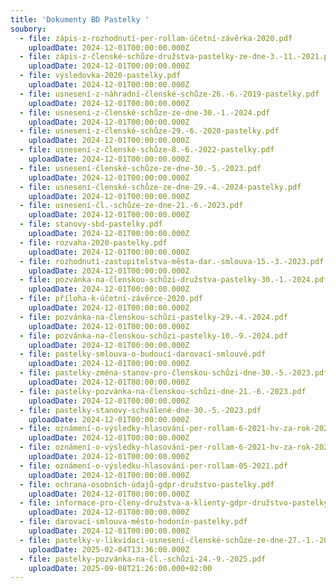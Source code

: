 ```yaml
---
title: 'Dokumenty BD Pastelky '
soubory:
  - file: zápis-z-rozhodnutí-per-rollam-účetní-závěrka-2020.pdf
    uploadDate: 2024-12-01T00:00:00.000Z
  - file: zápis-z-členské-schůze-družstva-pastelky-ze-dne-3.-11.-2021.pdf
    uploadDate: 2024-12-01T00:00:00.000Z
  - file: výsledovka-2020-pastelky.pdf
    uploadDate: 2024-12-01T00:00:00.000Z
  - file: usnesení-z-náhradní-členské-schůze-26.-6.-2019-pastelky.pdf
    uploadDate: 2024-12-01T00:00:00.000Z
  - file: usnesení-z-členské-schůze-ze-dne-30.-1.-2024.pdf
    uploadDate: 2024-12-01T00:00:00.000Z
  - file: usnesení-z-členské-schůze-29.-6.-2020-pastelky.pdf
    uploadDate: 2024-12-01T00:00:00.000Z
  - file: usnesení-z-členské-schůze-8.-6.-2022-pastelky.pdf
    uploadDate: 2024-12-01T00:00:00.000Z
  - file: usnesení-členské-schůze-ze-dne-30.-5.-2023.pdf
    uploadDate: 2024-12-01T00:00:00.000Z
  - file: usnesení-členské-schůze-ze-dne-29.-4.-2024-pastelky.pdf
    uploadDate: 2024-12-01T00:00:00.000Z
  - file: usnesení-čl.-schůze-ze-dne-21.-6.-2023.pdf
    uploadDate: 2024-12-01T00:00:00.000Z
  - file: stanovy-sbd-pastelky.pdf
    uploadDate: 2024-12-01T00:00:00.000Z
  - file: rozvaha-2020-pastelky.pdf
    uploadDate: 2024-12-01T00:00:00.000Z
  - file: rozhodnutí-zastupitelstva-města-dar.-smlouva-15.-3.-2023.pdf
    uploadDate: 2024-12-01T00:00:00.000Z
  - file: pozvánka-na-členskou-schůzi-družstva-pastelky-30.-1.-2024.pdf
    uploadDate: 2024-12-01T00:00:00.000Z
  - file: příloha-k-účetní-závěrce-2020.pdf
    uploadDate: 2024-12-01T00:00:00.000Z
  - file: pozvánka-na-členskou-schůzi-pastelky-29.-4.-2024.pdf
    uploadDate: 2024-12-01T00:00:00.000Z
  - file: pozvánka-na-členskou-schůzi-pastelky-10.-9.-2024.pdf
    uploadDate: 2024-12-01T00:00:00.000Z
  - file: pastelky-smlouva-o-budoucí-darovací-smlouvě.pdf
    uploadDate: 2024-12-01T00:00:00.000Z
  - file: pastelky-změna-stanov-pro-členskou-schůzi-dne-30.-5.-2023.pdf
    uploadDate: 2024-12-01T00:00:00.000Z
  - file: pastelky-pozvánka-na-členskou-schůzi-dne-21.-6.-2023.pdf
    uploadDate: 2024-12-01T00:00:00.000Z
  - file: pastelky-stanovy-schválené-dne-30.-5.-2023.pdf
    uploadDate: 2024-12-01T00:00:00.000Z
  - file: oznámení-o-výsledky-hlasování-per-rollam-6-2021-hv-za-rok-2020-.pdf
    uploadDate: 2024-12-01T00:00:00.000Z
  - file: oznámení-o-výsledky-hlasování-per-rollam-6-2021-hv-za-rok-2020-.pdf
    uploadDate: 2024-12-01T00:00:00.000Z
  - file: oznámení-o-výsledku-hlasování-per-rollam-05-2021.pdf
    uploadDate: 2024-12-01T00:00:00.000Z
  - file: ochrana-osobních-údajů-gdpr-družstvo-pastelky.pdf
    uploadDate: 2024-12-01T00:00:00.000Z
  - file: informace-pro-členy-družstva-a-klienty-gdpr-družstvo-pastelky.pdf
    uploadDate: 2024-12-01T00:00:00.000Z
  - file: darovací-smlouva-město-hodonín-pastelky.pdf
    uploadDate: 2024-12-01T00:00:00.000Z
  - file: pastelky-v-likvidaci-usnesení-členské-schůze-ze-dne-27.-1.-2025.pdf
    uploadDate: 2025-02-04T13:36:00.000Z
  - file: pastelky-pozvánka-na-čl.-schůzi-24.-9.-2025.pdf
    uploadDate: 2025-09-08T21:26:00.000+02:00
---
```

